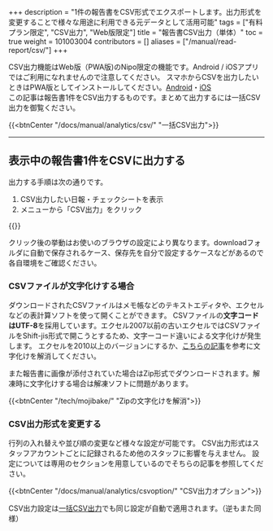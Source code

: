 +++
description = "1件の報告書をCSV形式でエクスポートします。出力形式を変更することで様々な用途に利用できる元データとして活用可能"
tags = ["有料プラン限定", "CSV出力", "Web版限定"]
title = "報告書CSV出力（単体）"
toc = true
weight = 101003004
contributors = []
aliases = ["/manual/read-report/csv/"]
+++

CSV出力機能はWeb版（PWA版)のNipo限定の機能です。Android / iOSアプリではご利用になれませんので注意してください。
スマホからCSVを出力したいときはPWA版としてインストールしてください。[Android](/docs/system/android/)・[iOS](/docs/system/ios/)  
この記事は報告書1件をCSV出力するものです。まとめて出力するには一括CSV出力を御覧ください。

{{<btnCenter "/docs/manual/analytics/csv/" "一括CSV出力">}}

---

## 表示中の報告書1件をCSVに出力する

出力する手順は次の通りです。

1. CSV出力したい日報・チェックシートを表示
1. メニューから「CSV出力」をクリック

{{<appscreen filename="report-to-csv" title="表示中の日報1件をCSVに出力します。スマートフォンは画面幅の関係で出力ボタンが下部に配置されます" >}}

クリック後の挙動はお使いのブラウザの設定により異なります。downloadフォルダに自動で保存されるケース、保存先を自分で設定するケースなどがあるので各自環境をご確認ください。

### CSVファイルが文字化けする場合

ダウンロードされたCSVファイルはメモ帳などのテキストエディタや、エクセルなどの表計算ソフトを使って開くことができます。
CSVファイルの**文字コードはUTF-8**を採用しています。エクセル2007以前の古いエクセルではCSVファイルをShift-jis形式で開こうとするため、文字ーコード違いによる文字化けが発生します。
エクセルを2010以上のバージョンにするか、[こちらの記事](https://www.pc-koubou.jp/magazine/38143)を参考に文字化けを解消してください。

また報告書に画像が添付されていた場合はZip形式でダウンロードされます。解凍時に文字化けする場合は解凍ソフトに問題があります。

{{<btnCenter "/tech/mojibake/" "Zipの文字化けを解消">}}

### CSV出力形式を変更する

行列の入れ替えや並び順の変更など様々な設定が可能です。
CSV出力形式はスタッフアカウントごとに記録されるため他のスタッフに影響を与えません。
設定については専用のセクションを用意しているのでそちらの記事を参照してください。

{{<btnCenter "/docs/manual/analytics/csvoption/" "CSV出力オプション">}}

CSV出力設定は[一括CSV出力](/docs/manual/analytics/csv/)でも同じ設定が自動で適用されます。（逆もまた同様）

